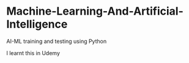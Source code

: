 # Machine-Learning-And-Artificial-Intelligence

AI-ML training and testing using Python

I learnt this in Udemy
